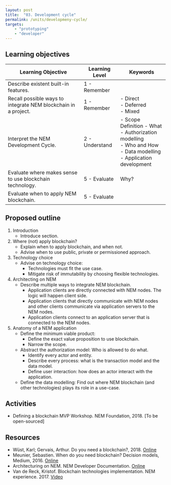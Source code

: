 ```yaml
---
layout: post
title:  "03. Development cycle"
permalink: /units/developmeny-cycle/
targets: 
    - "prototyping"
    - "developer"
---
```


## Learning objectives


| Learning Objective | Learning Level | Keywords |
| --- | --- | --- |
| Describe existent built-in features. | 1 - Remember | |
| Recall possible ways to integrate NEM blockchain in a project. | 1 - Remember | - Direct<br> - Deferred <br> - Mixed |
| Interpret the NEM Development Cycle. | 2 - Understand | - Scope Definition - What<br> - Authorization modelling <br> - Who and How <br>- Data modelling<br> - Application development |
| Evaluate where makes sense to use blockchain technology. | 5 - Evaluate | Why? |
| Evaluate when to apply NEM blockchain.| 5 - Evaluate | |

## Proposed outline

1. Introduction
    * Introduce section.
2. Where (not) apply blockchain?
    * Explain when to apply blockchain, and when not.
    * Advise when to use public, private or permissioned approach.
3. Technology choice
    * Advise on technology choice:
        - Technologies must fit the use case.
        - Mitigate risk of immutability by choosing flexible technologies.
4. Architecting on NEM
    * Describe multiple ways to integrate NEM blockchain.
        - Application clients are directly connected with NEM nodes. The logic will happen client side.  
        - Application clients that directly communicate with NEM nodes and other clients communicate via application servers to the NEM nodes.
        - Application clients connect to an application server that is connected to the NEM nodes. 
5. Anatomy of a NEM application
    * Define the minimum viable product:
        - Define the exact value proposition to use blockchain. 
        - Narrow the scope.
    * Abstract the authorization model: Who is allowed to do what.
        - Identify every actor and entity.
        - Describe every process: what is the transaction model and the data model.
        - Define user interaction: how does an actor interact with the application.
    * Define the data modelling: Find out where NEM blockchain (and other technologies) plays its role in a use-case.

## Activities

* Defining a blockchain MVP Workshop. NEM Foundation, 2018. [To be open-sourced]

## Resources

* Wüst, Karl; Gervais, Arthur. Do you need a blockchain?, 2018. [Online](https://eprint.iacr.org/2017/375.pdf)
* Meunier, Sebastien. When do you need blockchain? Decision models, Medium, 2016. [Online](https://medium.com/@sbmeunier/when-do-you-need-blockchain-decision-models-a5c40e7c9ba1)
* Architecturing on NEM. NEM Developer Documentation. [Online](https://nemtech.github.io/getting-started/what-is-nem.html)
* Van de Reck, Kristof. Blockchain technologies implementation. NEM experience. 2017. [Video](https://www.youtube.com/watch?v=jTSNr2ocs5)